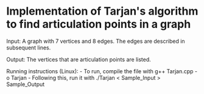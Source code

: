 # Implementation of Tarjan's algorithm to find articulation points in a graph

Input:
    A graph with 7 vertices and 8 edges.
    The edges are described in subsequent lines.

Output:
    The vertices that are articulation points are listed.


Running instructions (Linux):
    - To run, compile the file with g++ Tarjan.cpp -o Tarjan
    - Following this, run it with ./Tarjan < Sample_Input > Sample_Output

